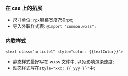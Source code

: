 ### 在 css 上的拓展
* 尺寸单位: `rpx`屏幕宽度750rpx;
* 导入外联样式表: `@import "common.wxss";`

### 内联样式
`<text class="article1" style="color: {{textColor}}">`
* 静态样式最好写在 wxss 文件中, 以免影响渲染速度;
* 动态样式写在`style="xxx: {{ yyy }}"`中;